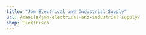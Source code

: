 ```yaml
---
title: "Jom Electrical and Industrial Supply"
url: /manila/jom-electrical-and-industrial-supply/
shop: Elektrisch
---
```

